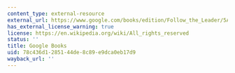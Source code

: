 ```yaml
---
content_type: external-resource
external_url: https://www.google.com/books/edition/Follow_the_Leader/5AJEAqd4XAAC?hl=en&gbpv=1
has_external_license_warning: true
license: https://en.wikipedia.org/wiki/All_rights_reserved
status: ''
title: Google Books
uid: 78c436d1-2851-44de-8c89-e9dca0eb17d9
wayback_url: ''
---
```

